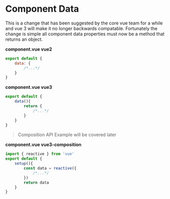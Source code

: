 # Component Data

This is a change that has been suggested by the core vue team for a while and vue 3 will make it no longer backwards compatable. Fortunately the change is simple all component data properties must now be a method that returns an object. 

__component.vue vue2__
```js
export default {
    data: {
        /*...*/
    }
}
```
__component.vue vue3__
```js
export default {
    data(){
        return {
            /*...*/
        }
    }
}
```

> Composition API Example will be covered later

__component.vue vue3-composition__
```js
import { reactive } from 'vue'
export default {
    setup(){
        const data = reactive({
            /*...*/
        })
        return data
    }
}
```